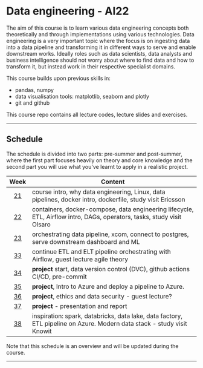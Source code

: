 # Data engineering - AI22

The aim of this course is to learn various data engineering concepts both theoretically and through implementations using various technologies. Data engineering is a very important topic where the focus is on ingesting data into a data pipeline and transforming it in different ways to serve and enable downstream works. Ideally roles such as data scientists, data analysts and business intelligence should not worry about where to find data and how to transform it, but instead work in their respective specialist domains.

This course builds upon previous skills in:

- pandas, numpy
- data visualisation tools: matplotlib, seaborn and plotly
- git and github

This course repo contains all lecture codes, lecture slides and exercises.

---

## Schedule

The schedule is divided into two parts: pre-summer and post-summer, where the first part focuses heavily on theory and core knowledge and the second part you will use what you've learnt to apply in a realistic project.

|   Week   | Content                                                                                                                |
| :------: | ---------------------------------------------------------------------------------------------------------------------- |
| [21][w1] | course intro, why data engineering, Linux, data pipelines, docker intro, dockerfile, study visit Ericsson              |
| [22][w2] | containers, docker-compose, data engineering lifecycle, ETL, Airflow intro, DAGs, operators, tasks, study visit Olsaro |
| [23][w3] | orchestrating data pipeline, xcom, connect to postgres, serve downstream dashboard and ML                              |
| [33][w4] | continue ETL and ELT pipeline orchestrating with Airflow, guest lecture agile theory                                   |
| [34][w5] | **project** start, data version control (DVC), github actions CI/CD, pre-commit                                        |
| [35][w6] | **project**, Intro to Azure and deploy a pipeline to Azure.                                                            |
| [36][w7] | **project**, ethics and data security - guest lecture?                                                                 |
| [37][w8] | **project** - presentation and report                                                                                  |
| [38][w9] | inspiration: spark, databricks, data lake, data factory, ETL pipeline on Azure. Modern data stack - study visit Knowit |

Note that this schedule is an overview and will be updated during the course.

[w1]: https://github.com/kokchun/Data-engineering-AI22/blob/main/Resources/week1.md
[w2]: https://github.com/kokchun/Data-engineering-AI22/blob/main/Resources/week2.md
[w3]: https://github.com/kokchun/Data-engineering-AI22/blob/main/Resources/week3.md
[w4]: https://github.com/kokchun/Data-engineering-AI22/blob/main/Resources/week4.md
[w5]: https://github.com/kokchun/Data-engineering-AI22/blob/main/Resources/week5.md
[w6]: https://github.com/kokchun/Data-engineering-AI22/blob/main/Resources/week6.md
[w7]: https://github.com/kokchun/Data-engineering-AI22/blob/main/Resources/week7.md
[w8]: https://github.com/kokchun/Data-engineering-AI22/blob/main/Resources/week8.md
[w9]: https://github.com/kokchun/Data-engineering-AI22/blob/main/Resources/week9.md

---
